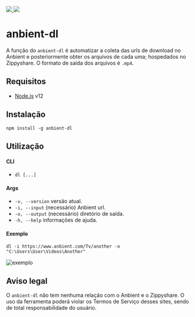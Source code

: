 <a href='https://www.npmjs.com/package/anbient-dl'>
    <img src='https://img.shields.io/npm/v/anbient-dl'>
</a>
<a href='https://www.npmjs.com/package/anbient-dl'>
    <img src='https://img.shields.io/npm/dt/anbient-dl'>
</a>

# anbient-dl

A função do `anbient-dl` é automatizar a coleta das urls de download no Anbient e posteriormente obter os arquivos de cada uma; hospedados no Zippyshare. O formato de saída dos arquivos é `.mp4`.

## Requisitos

- [Node.js](https://nodejs.org/en/) v12

## Instalação

```
npm install -g anbient-dl
```

## Utilização

#### CLI

- `dl [...]`

#### Args
- `-v, --version` versão atual.
- `-i, --input` (necessário) Anbient url.
- `-o, --output` (necessário) diretório de saída. 
- `-h, --help` informações de ajuda.

#### Exemplo
```
dl -i https://www.anbient.com/Tv/another -o "C:\Users\User\Videos\Another"
```

![exemplo](https://i.imgur.com/TWNp5O7.jpg)

## Aviso legal

O `anbient-dl` não tem nenhuma relação com o Anbient e o Zippyshare. O uso da ferramenta poderá violar os Termos de Serviço desses sites, sendo de total responsabilidade do usuário.